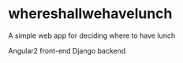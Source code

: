 # whereshallwehavelunch
A simple web app for deciding where to have lunch

Angular2 front-end
Django backend
